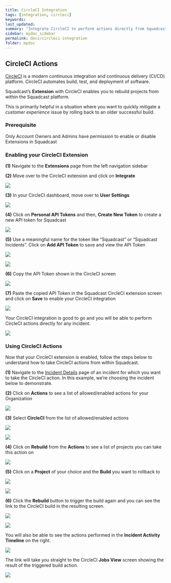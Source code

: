 ```yaml
---
title: CircleCI Integration
tags: [integration, circleci]
keywords: 
last_updated: 
summary: "Integrate CircleCI to perform actions directly from Squadcast"
sidebar: mydoc_sidebar
permalink: docs/circleci-integration
folder: mydoc
---
```


## CircleCI Actions 

[CircleCI](https://circleci.com/) is a modern continuous integration and continuous delivery (CI/CD) platform. CircleCI automates build, test, and deployment of software.

Squadcast’s **Extension** with CircleCI enables you to rebuild projects from within the Squadcast platform. 

This is primarily helpful in a situation where you want to quickly mitigate a *customer experience* issue by rolling back to an older successful build. 
 
### Prerequisite

Only Account Owners and Admins have permission to enable or disable Extensions in Squadcast

### Enabling your CircleCI Extension

**(1)** Navigate to the **Extensions** page from the left navigation sidebar
 
**(2)** Move over to the CircleCI extension and click on **Integrate** 

![](images/circle_ci_actions_1.png)

**(3)** In your CircleCI dashboard, move over to **User Settings** 

![](images/circle_ci_actions_2.png) 

**(4)** Click on **Personal API Tokens** and then, **Create New Token** to create a new API token for Squadcast 

![](images/circle_ci_actions_3.png)

**(5)** Use a meaningful name for the token like “Squadcast” or “Squadcast Incidents”. Click on **Add API Token** to save and view the API Token

![](images/circle_ci_actions_4.png)

![](images/circle_ci_actions_5.png)

**(6)** Copy the API Token shown in the CircleCI screen

![](images/circle_ci_actions_6.png)

**(7)** Paste the copied API Token in the Squadcast CircleCI extension screen and click on **Save** to enable your CircleCI integration

![](images/circle_ci_actions_7.png)

Your CircleCI integration is good to go and you will be able to perform CircleCI actions directly for any incident.

![](images/circle_ci_actions_8.png)

### Using CircleCI Actions 

Now that your CircleCI extension is enabled, follow the steps below to understand how to take CircleCI actions from within Squadcast. 
 
**(1)** Navigate to the [Incident Details](incident-details) page of an incident for which you want to take the CircleCI action. In this example, we’re choosing the incident below to demonstrate. 

**(2)** Click on **Actions** to see a list of allowed/enabled actions for your Organization 

![](images/circle_ci_actions_9.png)

**(3)** Select **CircleCI** from the list of allowed/enabled actions

![](images/circle_ci_actions_10.png)

![](images/circle_ci_actions_11.png)

**(4)** Click on **Rebuild**  from the **Actions** to see a list of projects you can take this action on

![](images/circle_ci_actions_12.png)

**(5)** Click on a **Project** of your choice and the **Build** you want to rollback to

![](images/circle_ci_actions_13.png)

![](images/circle_ci_actions_14.png)

**(6)** Click the **Rebuild** button to trigger the build again and you can see the link to the CircleCI build in the resulting screen.

![](images/circle_ci_actions_15.png)

![](images/circle_ci_actions_16.png)

You will also be able to see the actions performed in the **Incident Activity Timeline** on the right.

![](images/circle_ci_actions_17.png)

The link will take you straight to the CircleCI **Jobs View** screen showing the result of the triggered build action. 

![](images/circle_ci_actions_18.png)
